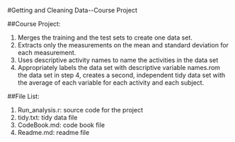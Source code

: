 #Getting and Cleaning Data--Course Project

##Course Project:

1. Merges the training and the test sets to create one data set.
2. Extracts only the measurements on the mean and standard deviation for each measurement.
3. Uses descriptive activity names to name the activities in the data set
4. Appropriately labels the data set with descriptive variable names.rom the data set in step 4, creates a second, independent tidy data set with the average of each variable for each activity and each subject.

##File List:
1. Run_analysis.r: source code for the project
2. tidy.txt: tidy data file
3. CodeBook.md: code book file
4. Readme.md: readme file